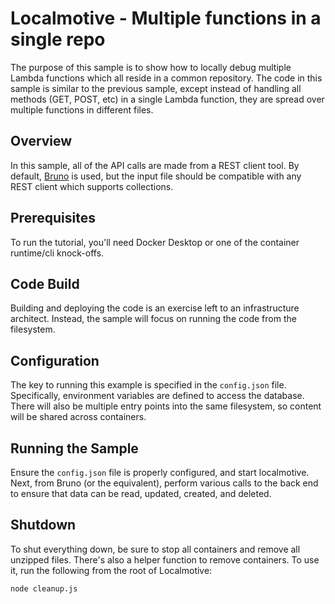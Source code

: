 # Localmotive - Multiple functions in a single repo

The purpose of this sample is to show how to locally debug multiple Lambda functions
which all reside in a common repository. The code in this sample is similar to 
the previous sample, except instead of handling all methods (GET, POST, etc) in a
single Lambda function, they are spread over multiple functions in different files.

## Overview

In this sample, all of the API calls are made from a REST client tool. By default,
[Bruno](https://www.usebruno.com/) is used,
but the input file should be compatible with any REST client which supports collections.

## Prerequisites

To run the tutorial, you'll need Docker Desktop or one of the container runtime/cli knock-offs.


## Code Build

Building and deploying the code is an exercise left to an infrastructure architect. Instead,
the sample will focus on running the code from the filesystem.


## Configuration

The key to running this example is specified in the `config.json` file. Specifically, environment
variables are defined to access the database. There will also be multiple entry points into the same
filesystem, so content will be shared across containers.


## Running the Sample

Ensure the `config.json` file is properly configured, and start localmotive. Next, from Bruno (or the equivalent),
perform various calls to the back end to ensure that data can be read, updated, created, and deleted.


## Shutdown

To shut everything down, be sure to stop all containers and remove all unzipped files. There's also a helper function to
remove containers. To use it, run the following from the root of Localmotive:

```
node cleanup.js
```

